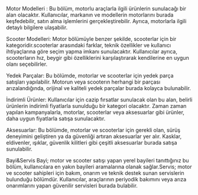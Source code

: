 Motor Modelleri : 
Bu bölüm, motorlu araçlarla ilgili ürünlerin sunulacağı bir alan olacaktır. Kullanıcılar, markanın ve modellerin motorlarını burada keşfedebilir, satın alma işlemlerini gerçekleştirebilir. Ayrıca, motorlarla ilgili detaylı bilgilere ulaşabilir.

Scooter Modelleri:
Motor bölümüyle benzer şekilde, scooterlar için bir kategoridir.scooterlar arasındaki farklar, teknik özellikler ve kullanıcı ihtiyaçlarına göre seçim yapma imkanı sunulacaktır. Kullanıcılar ayrıca, scooterların hız, beygir gibi özelliklerini karşılaştırarak kendilerine en uygun olanı seçebilirler.

Yedek Parçalar: 
Bu bölümde, motorlar ve scooterlar için yedek parça satışları yapılabilir. Motorun veya scooterın herhangi bir parçası arızalandığında, orijinal ve kaliteli yedek parçalar burada kolayca bulunabilir. 

İndirimli Ürünler: 
Kullanıcılar için cazip fırsatlar sunulacak olan bu alan, belirli ürünlerin indirimli fiyatlarla sunulduğu bir kategori olacaktır. Zaman zaman yapılan kampanyalarla, motorlar, scooterlar veya aksesuarlar gibi ürünler, daha uygun fiyatlarla satışa sunulacaktır. 

Aksesuarlar:
Bu bölümde, motorlar ve scooterlar için gerekli olan, sürüş deneyimini geliştiren ya da güvenliği artıran aksesuarlar yer alır. Kasklar, eldivenler, ışıklar, güvenlik kilitleri gibi çeşitli aksesuarlar burada satışa sunulabilir.

Bayi&Servis 
Bayi; motor ve scooter satışı yapan yerel bayileri tanıttığınız bu bölüm, kullanıcılara en yakın bayileri aramalarına olanak sağlar.Servis; motor ve scooter sahipleri için bakım, onarım ve teknik destek sunan servislerin bulunduğu bölümdür. Kullanıcılar, araçlarının periyodik bakımını veya arıza onarımlarını yapan güvenilir servisleri burada bulabilir.

